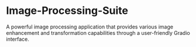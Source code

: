 # Image-Processing-Suite
A powerful image processing application that provides various image enhancement and transformation capabilities through a user-friendly Gradio interface.
